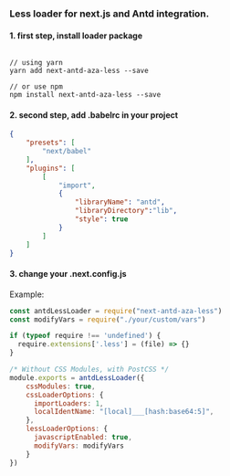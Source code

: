 ### Less loader for next.js and Antd integration.

#### 1. first step, install loader package


```shell

// using yarn 
yarn add next-antd-aza-less --save

// or use npm
npm install next-antd-aza-less --save

```

#### 2. second step, add .babelrc in your project

```json
{
    "presets": [
        "next/babel"
    ],
    "plugins": [
        [
            "import",
            {
                "libraryName": "antd",
                "libraryDirectory":"lib",
                "style": true
            }
        ]
    ]
}
```

#### 3. change your .next.config.js

Example:
```javascript
const antdLessLoader = require("next-antd-aza-less")
const modifyVars = require("./your/custom/vars")

if (typeof require !== 'undefined') {
  require.extensions['.less'] = (file) => {}
}

/* Without CSS Modules, with PostCSS */
module.exports = antdLessLoader({
    cssModules: true,
    cssLoaderOptions: {
      importLoaders: 1,
      localIdentName: "[local]___[hash:base64:5]",
    },
    lessLoaderOptions: {
      javascriptEnabled: true,
      modifyVars: modifyVars
    }
})
```